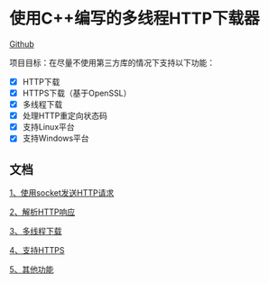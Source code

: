 # 使用C++编写的多线程HTTP下载器

[Github](https://github.com/yuanzhouxue/multi-get)

项目目标：在尽量不使用第三方库的情况下支持以下功能：

- [x] HTTP下载
- [x] HTTPS下载（基于OpenSSL）
- [x] 多线程下载
- [x] 处理HTTP重定向状态码
- [x] 支持Linux平台
- [x] 支持Windows平台

## 文档

<!-- [1. 基础知识](docs/Basics.md) -->

[1、使用socket发送HTTP请求](docs/HTTP_socket.md)

[2、解析HTTP响应](docs/HTTP_parse.md)

[3、多线程下载](docs/MultiThread.md)

[4、支持HTTPS](docs/HTTPS.md)

[5、其他功能](docs/socks5.md)

<!-- [重定向请求的处理](docs/Redirect.md) -->

<!-- [多平台的支持](docs/MultiPlatform.md) -->

